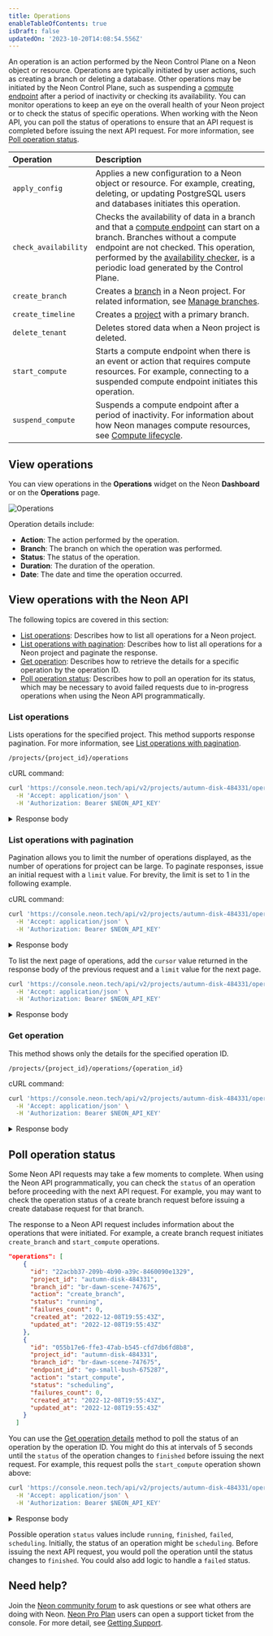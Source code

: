 ```yaml
---
title: Operations
enableTableOfContents: true
isDraft: false
updatedOn: '2023-10-20T14:08:54.556Z'
---
```


An operation is an action performed by the Neon Control Plane on a Neon object or resource. Operations are typically initiated by user actions, such as creating a branch or deleting a database. Other operations may be initiated by the Neon Control Plane, such as suspending a [compute endpoint](/docs/reference/glossary#compute-endpoint) after a period of inactivity or checking its availability. You can monitor operations to keep an eye on the overall health of your Neon project or to check the status of specific operations. When working with the Neon API, you can poll the status of operations to ensure that an API request is completed before issuing the next API request. For more information, see [Poll operation status](#poll-operation-status).

| Operation | Description  |
|:---|:---|
| `apply_config` | Applies a new configuration to a Neon object or resource. For example, creating, deleting, or updating  PostgreSQL users and databases initiates this operation. |
| `check_availability`  | Checks the availability of data in a branch and that a [compute endpoint](/docs/reference/glossary#compute-endpoint) can start on a branch. Branches without a compute endpoint are not checked. This operation, performed by the [availability checker](/docs/reference/glossary#availability-checker), is a periodic load generated by the Control Plane. |
| `create_branch`  | Creates a [branch](/docs/reference/glossary#branch) in a Neon project. For related information, see [Manage branches](/docs/manage/branches).  |
| `create_timeline`  | Creates a [project](/docs/reference/glossary#project) with a primary branch.  |
| `delete_tenant`  | Deletes stored data when a Neon project is deleted.  |
| `start_compute`   |Starts a compute endpoint when there is an event or action that requires compute resources. For example, connecting to a suspended compute endpoint initiates this operation.  |
| `suspend_compute`  | Suspends a compute endpoint after a period of inactivity. For information about how Neon manages compute resources, see [Compute lifecycle](/docs/introduction/compute-lifecycle/).  |

## View operations

You can view operations in the **Operations** widget on the Neon **Dashboard** or on the **Operations** page.

![Operations](/docs/manage/operations.png)

Operation details include:

- **Action**: The action performed by the operation.
- **Branch**: The branch on which the operation was performed.
- **Status**: The status of the operation.
- **Duration**: The duration of the operation.
- **Date**: The date and time the operation occurred.

## View operations with the Neon API

The following topics are covered in this section:

- [List operations](#list-operations): Describes how to list all operations for a Neon project.
- [List operations with pagination](#list-operations-with-pagination): Describes how to list all operations for a Neon project and paginate the response.
- [Get operation](#get-operation): Describes how to retrieve the details for a specific operation by the operation ID.
- [Poll operation status](#poll-operation-status): Describes how to poll an operation for its status, which may be necessary to avoid failed requests due to in-progress operations when using the Neon API programmatically.

### List operations

Lists operations for the specified project. This method supports response pagination. For more information, see [List operations with pagination](#list-operations-with-pagination).

```text
/projects/{project_id}/operations
```

cURL command:

```bash
curl 'https://console.neon.tech/api/v2/projects/autumn-disk-484331/operations' \
  -H 'Accept: application/json' \
  -H 'Authorization: Bearer $NEON_API_KEY'
```

<details>
<summary>Response body</summary>

```json
{
  "operations": [
    {
      "id": "97c7a650-e4ff-43d7-8c58-4c67f5050167",
      "project_id": "autumn-disk-484331",
      "branch_id": "br-wispy-dew-591433",
      "endpoint_id": "ep-orange-art-714542",
      "action": "check_availability",
      "status": "finished",
      "failures_count": 0,
      "created_at": "2022-12-09T08:47:52Z",
      "updated_at": "2022-12-09T08:47:56Z"
    },
    {
      "id": "0f3daf10-2544-425c-86d3-9a9932ab25b9",
      "project_id": "autumn-disk-484331",
      "branch_id": "br-wispy-dew-591433",
      "endpoint_id": "ep-orange-art-714542",
      "action": "check_availability",
      "status": "finished",
      "failures_count": 0,
      "created_at": "2022-12-09T04:47:39Z",
      "updated_at": "2022-12-09T04:47:44Z"
    },
    {
      "id": "fb8484df-51b4-4a40-b0fc-97b73998892b",
      "project_id": "autumn-disk-484331",
      "branch_id": "br-wispy-dew-591433",
      "endpoint_id": "ep-orange-art-714542",
      "action": "check_availability",
      "status": "finished",
      "failures_count": 0,
      "created_at": "2022-12-09T02:47:05Z",
      "updated_at": "2022-12-09T02:47:09Z"
    }
  ],
  "pagination": {
    "cursor": "2022-12-07T00:45:05.262011Z"
  }
}

```

</details>

### List operations with pagination

Pagination allows you to limit the number of operations displayed, as the number of operations for project can be large. To paginate responses, issue an initial request with a `limit` value. For brevity, the limit is set to 1 in the following example.

cURL command:

```bash
curl 'https://console.neon.tech/api/v2/projects/autumn-disk-484331/operations?limit=1' \
  -H 'Accept: application/json' \
  -H 'Authorization: Bearer $NEON_API_KEY'
```

<details>
<summary>Response body</summary>

```json
{
  "operations": [
    {
      "id": "97c7a650-e4ff-43d7-8c58-4c67f5050167",
      "project_id": "autumn-disk-484331",
      "branch_id": "br-wispy-dew-591433",
      "endpoint_id": "ep-orange-art-714542",
      "action": "check_availability",
      "status": "finished",
      "failures_count": 0,
      "created_at": "2022-12-09T08:47:52Z",
      "updated_at": "2022-12-09T08:47:56Z"
    }
  ],
  "pagination": {
    "cursor": "2022-12-09T08:47:52.20417Z"
  }
}
```

</details>

To list the next page of operations, add the `cursor` value returned in the response body of the previous request and a `limit` value for the next page.

```bash
curl 'https://console.neon.tech/api/v2/projects/autumn-disk-484331/operations?cursor=2022-12-09T08%3A47%3A52.20417Z&limit=1' \
  -H 'Accept: application/json' \
  -H 'Authorization: Bearer $NEON_API_KEY'
```

<details>
<summary>Response body</summary>

```json
{
  "operations": [
    {
      "id": "0f3daf10-2544-425c-86d3-9a9932ab25b9",
      "project_id": "autumn-disk-484331",
      "branch_id": "br-wispy-dew-591433",
      "endpoint_id": "ep-orange-art-714542",
      "action": "check_availability",
      "status": "finished",
      "failures_count": 0,
      "created_at": "2022-12-09T04:47:39Z",
      "updated_at": "2022-12-09T04:47:44Z"
    }
  ],
  "pagination": {
    "cursor": "2022-12-09T04:47:39.797163Z"
  }
}
```

</details>

### Get operation

This method shows only the details for the specified operation ID.

```text
/projects/{project_id}/operations/{operation_id}
```

cURL command:

```bash
curl 'https://console.neon.tech/api/v2/projects/autumn-disk-484331/operations/97c7a650-e4ff-43d7-8c58-4c67f5050167' \
  -H 'Accept: application/json' \
  -H 'Authorization: Bearer $NEON_API_KEY'
```

<details>
<summary>Response body</summary>

```json
{
  "operation": {
    "id": "97c7a650-e4ff-43d7-8c58-4c67f5050167",
    "project_id": "autumn-disk-484331",
    "branch_id": "br-wispy-dew-591433",
    "endpoint_id": "ep-orange-art-714542",
    "action": "check_availability",
    "status": "finished",
    "failures_count": 0,
    "created_at": "2022-12-09T08:47:52Z",
    "updated_at": "2022-12-09T08:47:56Z"
  }
}
```

</details>

## Poll operation status

Some Neon API requests may take a few moments to complete. When using the Neon API programmatically, you can check the `status` of an operation before proceeding with the next API request. For example, you may want to check the operation status of a create branch request before issuing a create database request for that branch.

The response to a Neon API request includes information about the operations that were initiated. For example, a create branch request initiates `create_branch` and `start_compute` operations.

```json
"operations": [
    {
      "id": "22acbb37-209b-4b90-a39c-8460090e1329",
      "project_id": "autumn-disk-484331",
      "branch_id": "br-dawn-scene-747675",
      "action": "create_branch",
      "status": "running",
      "failures_count": 0,
      "created_at": "2022-12-08T19:55:43Z",
      "updated_at": "2022-12-08T19:55:43Z"
    },
    {
      "id": "055b17e6-ffe3-47ab-b545-cfd7db6fd8b8",
      "project_id": "autumn-disk-484331",
      "branch_id": "br-dawn-scene-747675",
      "endpoint_id": "ep-small-bush-675287",
      "action": "start_compute",
      "status": "scheduling",
      "failures_count": 0,
      "created_at": "2022-12-08T19:55:43Z",
      "updated_at": "2022-12-08T19:55:43Z"
    }
  ]
  ```

You can use the [Get operation details](https://api-docs.neon.tech/reference/listprojectoperations) method to poll the status of an operation by the operation ID. You might do this at intervals of 5 seconds until the `status` of the operation changes to `finished` before issuing the next request. For example, this request polls the `start_compute` operation shown above:

```bash
curl 'https://console.neon.tech/api/v2/projects/autumn-disk-484331/operations/055b17e6-ffe3-47ab-b545-cfd7db6fd8b8' \
  -H 'Accept: application/json' \
  -H 'Authorization: Bearer $NEON_API_KEY'
```

<details>
<summary>Response body</summary>

```json
{
  "operation": {
      "id": "055b17e6-ffe3-47ab-b545-cfd7db6fd8b8",
      "project_id": "autumn-disk-484331",
      "branch_id": "br-dawn-scene-747675",
      "endpoint_id": "ep-small-bush-675287",
      "action": "start_compute",
      "status": "finished",
      "failures_count": 0,
      "created_at": "2022-12-08T19:55:43Z",
      "updated_at": "2022-12-08T19:55:43Z"
  }
}
```

</details>

Possible operation `status` values include `running`, `finished`, `failed`, `scheduling`. Initially, the status of an operation might be `scheduling`. Before issuing the next API request, you would poll the operation until the status changes to `finished`. You could also add logic to handle a `failed` status.

## Need help?

Join the [Neon community forum](https://community.neon.tech/) to ask questions or see what others are doing with Neon. [Neon Pro Plan](/docs/introduction/pro-plan) users can open a support ticket from the console. For more detail, see [Getting Support](/docs/introduction/support).
